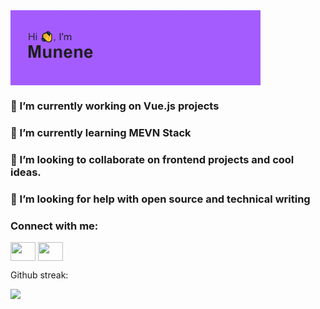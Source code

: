 
<img align="center" alt="Coding" width="400" src="header.png">

<!--
**munene-m/munene-m** is a ✨ _special_ ✨ repository because its `README.md` (this file) appears on your GitHub profile.
-->

### 🔭 I’m currently working on Vue.js projects
### 🌱 I’m currently learning MEVN Stack
### 👯 I’m looking to collaborate on frontend projects and cool ideas.
### 🤔 I’m looking for help with open source and technical writing
<h3 align="left">Connect with me:</h3>
<p align="left">
<a href="munenenjue18@gmail.com" target="gmail.com"><img align="center" src="https://cdn.jsdelivr.net/npm/simple-icons@3.0.1/icons/gmail.svg" alt="" height="30" width="40" /></a>
<a href="your link" target="blank"><img align="center" src="https://cdn.jsdelivr.net/npm/simple-icons@3.0.1/icons/linkedin.svg" alt="" height="30" width="40" /></a>
</p>
<p>Github streak:</p>
<a href="https://git.io/streak-stats"><img src="https://streak-stats.demolab.com?user=munene-m">
